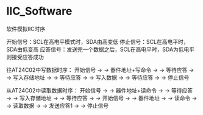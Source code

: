# IIC_Software
软件模拟IIC时序

开始信号：SCL在高电平模式时，SDA由高变低
停止信号：SCL在高电平时，SDA由低变高
应答信号：发送完一个数据之后，SCL在高电平时，SDA为低电平则接受应答成功

往AT24C02中写数据时序：
开始信号 → → 器件地址+写命令 → → 等待应答 → → 写入存储地址 → → 等待应答 → → 写入数据 → → 等待应答 → → 停止信号

从AT24C02中读取数据时序：
开始信号 → → 器件地址+读命令 → → 等待应答 → → 写入存储地址 → → 等待应答 → → 开始信号 → → 器件地址 → → 读命令 → → 读取数据 → → 发送应答1 → → 停止信号
